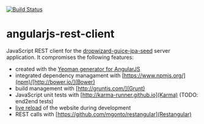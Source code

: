 [![Build Status](https://travis-ci.org/oregami/angularjs-rest-client.svg?branch=master)](https://travis-ci.org/oregami/angularjs-rest-client)

angularjs-rest-client
=====================

JavaScript REST client for the [dropwizard-guice-jpa-seed](https://github.com/oregami/dropwizard-guice-jpa-seed) server application. It compromises the following features:

- created with the [Yeoman generator for AngularJS](https://github.com/yeoman/generator-angular)
- integrated dependency managament with [https://www.npmjs.org/](npm)/[http://bower.io/](Bower)
- build management with [http://gruntjs.com/](Grunt)
- JavaScript unit tests with [http://karma-runner.github.io](Karma) (TODO: end2end tests)
- [live reload](https://github.com/gruntjs/grunt-contrib-watch) of the website during development 
- REST calls with [https://github.com/mgonto/restangular](Restangular)
